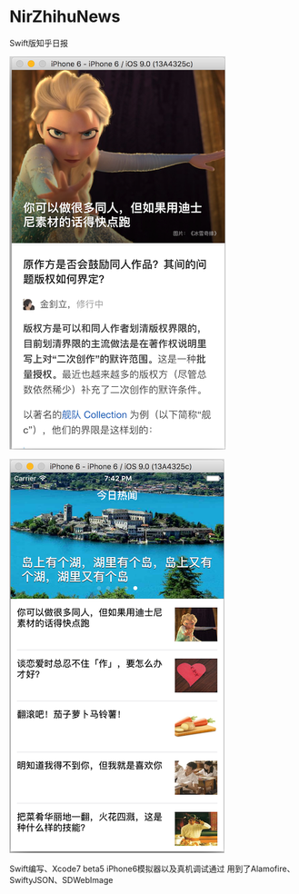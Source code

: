 # NirZhihuNews
Swift版知乎日报

![](https://github.com/zpz1237/NirZhihuNews/blob/master/Screen%20Shot%202015-08-22%20at%208.01.55%20PM.png)

![](https://github.com/zpz1237/NirZhihuNews/blob/master/Screen%20Shot%202015-08-22%20at%208.02.18%20PM.png)

Swift编写、Xcode7 beta5 iPhone6模拟器以及真机调试通过
用到了Alamofire、SwiftyJSON、SDWebImage
